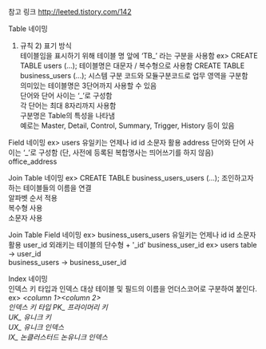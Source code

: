 참고 링크	http://leeted.tistory.com/142					
						
Table 네이밍						
1)   규칙					2)   표기 방식	
  테이블임을 표시하기 위해 테이블 명 앞에 ‘TB_’ 라는 구분을 사용함					ex>	CREATE TABLE users (...);
  테이블명은 대문자 / 복수형으로 사용함						CREATE TABLE business_users (...);
  시스템 구분 코드와 모듈구분코드로 업무 영역을 구분함						
  의미있는 테이블명은 3단어까지 사용할 수 있음						
  단어와 단어 사이는 ‘_’로 구성함						
  각 단어는 최대 8자리까지 사용함						
  구분명은 Table의 특성을 나타냄						
  예로는 Master, Detail, Control, Summary, Trigger, History 등이 있음						
						
Field 네이밍					ex>	users
  유일키는 언제나 id						id
  소문자 활용						address
  단어와 단어 사이는 ‘_’로 구성함 (단, 사전에 등록된 복합명사는 띄어쓰기를 하지 않음)						office_address
						
						
Join Table 네이밍					ex> 	CREATE TABLE business_users_users (...);
  조인하고자 하는 테이블들의 이름을 연결						
  알파벳 순서 적용						
  복수형 사용						
  소문자 사용						
						
Join Table Field 네이밍					ex>	business_users_users
  유일키는 언제나 id						id
  소문자 활용						user_id
  외래키는 테이블의 단수형 + '_id'						business_user_id
ex> 	users table → user_id					
	business_users → business_user_id					
						
Index 네이밍						
  인덱스 키 타입과 인덱스 대상 테이블 및 필드의 이름을 언더스코어로 구분하여 붙인다.						
ex> 	<index or key type>_<table name>_<column 1>_<column 2>_<column n>					
  인덱스 키 타입	PK_	프라이머리 키				
	UK_ 	유니크 키				
	UX_ 	유니크 인덱스				
	IX_ 	논클러스터드 논유니크 인덱스				
